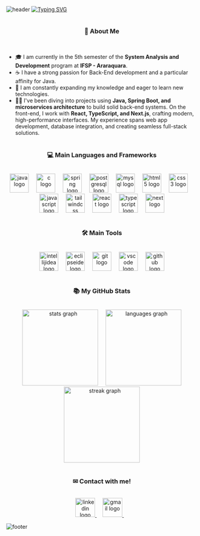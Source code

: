![header](https://capsule-render.vercel.app/api?type=waving&color=15F4EE)
[![Typing SVG](https://readme-typing-svg.herokuapp.com/?color=15F4EE&size=50&center=true&vCenter=true&width=1000&lines=Hello+There;I'm+Luis;+Welcome+to+my+profile)](https://git.io/typing-svg) 

#

<h3 align="center">🙂 About Me</h3>

<br>

- 🎓 I am currently in the 5th semester of the **System Analysis and Development** program at **IFSP - Araraquara**.
- ☕ I have a strong passion for Back-End development and a particular affinity for Java.
- 📖 I am constantly expanding my knowledge and eager to learn new technologies.
- 👨‍💻 I've been diving into projects using **Java, Spring Boot, and microservices architecture** to build solid back-end systems. On the front-end, I work with **React, TypeScript, and Next.js**, crafting modern, high-performance interfaces. My experience spans web app development, database integration, and creating seamless full-stack solutions.

#

<h3 align="center">💻 Main Languages and Frameworks</h3>

<br>

<div align="center">
  <img src="https://skillicons.dev/icons?i=java" height="50" alt="java logo"  />
  <img width="12" />
  <img src="https://skillicons.dev/icons?i=c" height="50" alt="c logo"  />
  <img width="12" />
  <img src="https://skillicons.dev/icons?i=spring" height="50" alt="spring logo"  />
  <img width="12" />
  <img src="https://skillicons.dev/icons?i=postgres" height="50" alt="postgresql logo"  />
  <img width="12" />
  <img src="https://skillicons.dev/icons?i=mysql" height="50" alt="mysql logo"  />
  <img width="12" />
  <img src="https://skillicons.dev/icons?i=html" height="50" alt="html5 logo"  />
  <img width="12" />
  <img src="https://skillicons.dev/icons?i=css" height="50" alt="css3 logo"  />
  <img width="12" />
  <img src="https://skillicons.dev/icons?i=js" height="50" alt="javascript logo"  />
  <img width="12" />
  <img src="https://skillicons.dev/icons?i=tailwind" height="50" alt="tailwindcss logo"  />
  <img width="12" />
  <img src="https://skillicons.dev/icons?i=react" height="50" alt="react logo"  />
  <img width="12" />
  <img src="https://skillicons.dev/icons?i=typescript" height="50" alt="typescript logo"  />
  <img width="12" />
  <img src="https://skillicons.dev/icons?i=next" height="50" alt="next logo"  />
</div>

#

<h3 align="center">🛠 Main Tools</h3>

<br>

<div align="center">
  <img src="https://skillicons.dev/icons?i=idea" height="50" alt="intellijidea logo"  />
  <img width="12" />
  <img src="https://skillicons.dev/icons?i=eclipse" height="50" alt="eclipseide logo"  />
  <img width="12" />
  <img src="https://skillicons.dev/icons?i=git" height="50" alt="git logo"  />
  <img width="12" />
  <img src="https://skillicons.dev/icons?i=vscode" height="50" alt="vscode logo"  />
  <img width="12" />
  <img src="https://skillicons.dev/icons?i=github" height="50" alt="github logo"  />
</div>

#

<h3 align="center">📚 My GitHub Stats</h3>

<br>

<div align="center">
  <img src="https://github-readme-stats.vercel.app/api?username=luis-henrique-aguiar&hide_title=false&hide_rank=false&show_icons=true&include_all_commits=true&count_private=true&disable_animations=false&theme=radical&locale=en&hide_border=true&order=1" height="200" alt="stats graph" /> &nbsp &nbsp
  <img src="https://github-readme-stats.vercel.app/api/top-langs?username=luis-henrique-aguiar&locale=en&hide_title=false&layout=compact&card_width=320&langs_count=5&theme=radical&hide_border=true&order=2" height="200" alt="languages graph" />
  <img src="https://streak-stats.demolab.com?user=luis-henrique-aguiar&locale=en&mode=daily&theme=radical&hide_border=true&border_radius=5&order=3" height="200" alt="streak graph"  />
</div>

#

<h3 align="center">✉ Contact with me!</h3>

<br>

<div align="center">
  <a href="https://www.linkedin.com/in/luis-henrique-aguiar/" target="_blank">
    <img src="https://raw.githubusercontent.com/maurodesouza/profile-readme-generator/master/src/assets/icons/social/linkedin/default.svg" width="52" height="50" alt="linkedin logo"  />
  </a> &nbsp &nbsp
  <a href="mailto:luis.aguiar@aluno.ifsp.edu.br" target="_blank">
    <img src="https://raw.githubusercontent.com/maurodesouza/profile-readme-generator/master/src/assets/icons/social/gmail/default.svg" width="52" height="50" alt="gmail logo"  />
  </a> &nbsp &nbsp
</div>

![footer](https://capsule-render.vercel.app/api?type=waving&color=15F4EE&section=footer)

